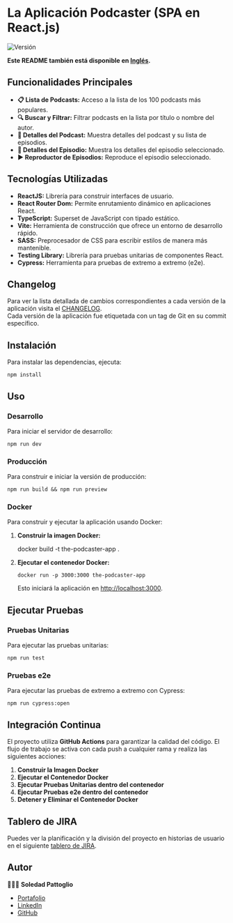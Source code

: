 # La Aplicación Podcaster (SPA en React.js)

![Versión](https://img.shields.io/badge/version-1.2.0-blue.svg?cacheSeconds=2592000)

**Este README también está disponible en [Inglés](./README.md).**

## Funcionalidades Principales

- **📋 Lista de Podcasts:** Acceso a la lista de los 100 podcasts más populares.
- **🔍 Buscar y Filtrar:** Filtrar podcasts en la lista por título o nombre del autor.
- **📜 Detalles del Podcast:** Muestra detalles del podcast y su lista de episodios.
- **📜 Detalles del Episodio:** Muestra los detalles del episodio seleccionado.
- **▶️ Reproductor de Episodios:** Reproduce el episodio seleccionado.

## Tecnologías Utilizadas

- **ReactJS:** Librería para construir interfaces de usuario.
- **React Router Dom:** Permite enrutamiento dinámico en aplicaciones React.
- **TypeScript:** Superset de JavaScript con tipado estático.
- **Vite:** Herramienta de construcción que ofrece un entorno de desarrollo rápido.
- **SASS:** Preprocesador de CSS para escribir estilos de manera más mantenible.
- **Testing Library:** Librería para pruebas unitarias de componentes React.
- **Cypress:** Herramienta para pruebas de extremo a extremo (e2e).

## Changelog

Para ver la lista detallada de cambios correspondientes a cada versión de la aplicación visita el [CHANGELOG](./CHANGELOG.md).
<br>
Cada versión de la aplicación fue etiquetada con un tag de Git en su commit específico.

## Instalación

Para instalar las dependencias, ejecuta:

    npm install

## Uso
### Desarrollo

Para iniciar el servidor de desarrollo:

    npm run dev

### Producción
Para construir e iniciar la versión de producción:

    npm run build && npm run preview

### Docker

Para construir y ejecutar la aplicación usando Docker:

1.  **Construir la imagen Docker:**

    docker build -t the-podcaster-app .

2.  **Ejecutar el contenedor Docker:**

        docker run -p 3000:3000 the-podcaster-app

    Esto iniciará la aplicación en [http://localhost:3000](http://localhost:3000).

## Ejecutar Pruebas

### Pruebas Unitarias

Para ejecutar las pruebas unitarias:

    npm run test

### Pruebas e2e

Para ejecutar las pruebas de extremo a extremo con Cypress:

    npm run cypress:open

## Integración Continua

El proyecto utiliza **GitHub Actions** para garantizar la calidad del código. El flujo de trabajo se activa con cada push a cualquier rama y realiza las siguientes acciones:

1. **Construir la Imagen Docker**
2. **Ejecutar el Contenedor Docker**
3. **Ejecutar Pruebas Unitarias dentro del contenedor**
4. **Ejecutar Pruebas e2e dentro del contenedor**
5. **Detener y Eliminar el Contenedor Docker**

## Tablero de JIRA

Puedes ver la planificación y la división del proyecto en historias de usuario en el siguiente [tablero de JIRA](https://soledadpattoglio.atlassian.net/jira/software/projects/PA/boards/4).

## Autor

👩🏻‍💻 **Soledad Pattoglio**

- [Portafolio](https://www.soledadpattoglio.tech/)
- [LinkedIn](https://www.linkedin.com/in/mspattoglio/)
- [GitHub](https://github.com/Sol-Zeta)